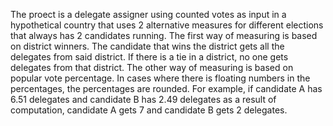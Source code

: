 The proect is a delegate assigner using counted votes as input in a hypothetical country that uses 2 alternative measures for different elections that always has 2 candidates running.
The first way of measuring is based on district winners. The candidate that wins the district gets all the delegates from said district. If there is a tie in a district, no one gets delegates from that district.
The other way of measuring is based on popular vote percentage. In cases where there is floating numbers in the percentages, the percentages are rounded. For example, if candidate A has 6.51 delegates and candidate B has 2.49 delegates as a result of computation, candidate A gets 7 and candidate B gets 2 delegates.
